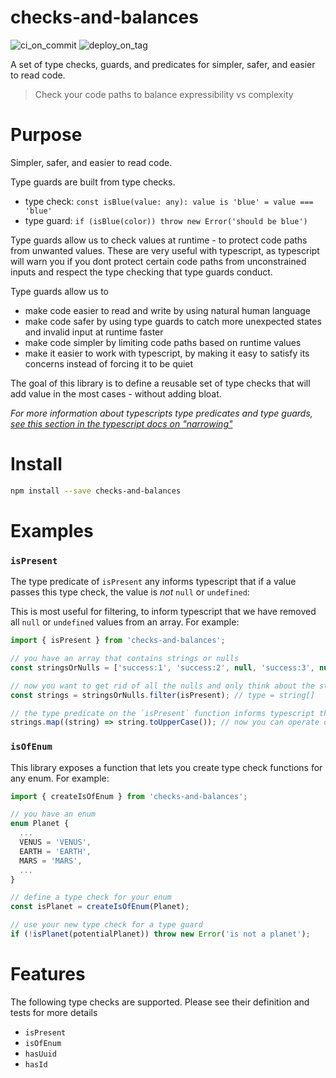 # checks-and-balances

![ci_on_commit](https://github.com/uladkasach/checks-and-balances/workflows/ci_on_commit/badge.svg)
![deploy_on_tag](https://github.com/uladkasach/checks-and-balances/workflows/deploy_on_tag/badge.svg)

A set of type checks, guards, and predicates for simpler, safer, and easier to read code.

> Check your code paths to balance expressibility vs complexity

# Purpose

Simpler, safer, and easier to read code.

Type guards are built from type checks.
- type check: `const isBlue(value: any): value is 'blue' = value === 'blue'`
- type guard: `if (isBlue(color)) throw new Error('should be blue')`

Type guards allow us to check values at runtime - to protect code paths from unwanted values. These are very useful with typescript, as typescript will warn you if you dont protect certain code paths from unconstrained inputs and respect the type checking that type guards conduct.

Type guards allow us to
  - make code easier to read and write by using natural human language
  - make code safer by using type guards to catch more unexpected states and invalid input at runtime faster
  - make code simpler by limiting code paths based on runtime values
  - make it easier to work with typescript, by making it easy to satisfy its concerns instead of forcing it to be quiet

The goal of this library is to define a reusable set of type checks that will add value in the most cases - without adding bloat.

_For more information about typescripts type predicates and type guards, [see this section in the typescript docs on "narrowing"](https://www.typescriptlang.org/docs/handbook/2/narrowing.html#using-type-predicates)_

# Install

```sh
npm install --save checks-and-balances
```

# Examples

### `isPresent`

The type predicate of `isPresent` any informs typescript that if a value passes this type check, the value is _not_ `null` or `undefined`:

This is most useful for filtering, to inform typescript that we have removed all `null` or `undefined` values from an array. For example:
```ts
import { isPresent } from 'checks-and-balances';

// you have an array that contains strings or nulls
const stringsOrNulls = ['success:1', 'success:2', null, 'success:3', null]; // type = `(string | null)[]`

// now you want to get rid of all the nulls and only think about the strings: use `isPresent`
const strings = stringsOrNulls.filter(isPresent); // type = string[]

// the type predicate on the `isPresent` function informs typescript that all of the nulls and undefineds have been removed
strings.map((string) => string.toUpperCase()); // now you can operate on the strings without typescript complaining!
```

### `isOfEnum`

This library exposes a function that lets you create type check functions for any enum. For example:
```ts
import { createIsOfEnum } from 'checks-and-balances';

// you have an enum
enum Planet {
  ...
  VENUS = 'VENUS',
  EARTH = 'EARTH',
  MARS = 'MARS',
  ...
}

// define a type check for your enum
const isPlanet = createIsOfEnum(Planet);

// use your new type check for a type guard
if (!isPlanet(potentialPlanet)) throw new Error('is not a planet');
```

# Features

The following type checks are supported. Please see their definition and tests for more details

- `isPresent`
- `isOfEnum`
- `hasUuid`
- `hasId`
